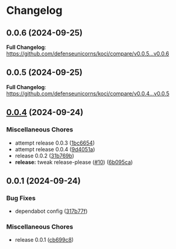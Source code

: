 # Changelog

## 0.0.6 (2024-09-25)

**Full Changelog**: https://github.com/defenseunicorns/koci/compare/v0.0.5...v0.0.6

## 0.0.5 (2024-09-25)

**Full Changelog**: https://github.com/defenseunicorns/koci/compare/v0.0.4...v0.0.5

## [0.0.4](https://github.com/defenseunicorns/koci/compare/v0.0.1...v0.0.4) (2024-09-24)


### Miscellaneous Chores

* attempt release 0.0.3 ([1bc6654](https://github.com/defenseunicorns/koci/commit/1bc66540aca57cfc167278dfee253089395fe098))
* attempt release 0.0.4 ([9d4051a](https://github.com/defenseunicorns/koci/commit/9d4051ab74a4b593e6181b9f3000784ee13304b7))
* release 0.0.2 ([31b769b](https://github.com/defenseunicorns/koci/commit/31b769bd2dcf857c0f9e528c7cd2b684710a2948))
* **release:** tweak release-please ([#10](https://github.com/defenseunicorns/koci/issues/10)) ([6b095ca](https://github.com/defenseunicorns/koci/commit/6b095ca9a48e56e4d7ddf632e3f59b41b6936bd3))

## 0.0.1 (2024-09-24)


### Bug Fixes

* dependabot config ([317b77f](https://github.com/defenseunicorns/koci/commit/317b77f25db1d1337949a6c269e695ca345a9e55))


### Miscellaneous Chores

* release 0.0.1 ([cb699c8](https://github.com/defenseunicorns/koci/commit/cb699c85acc2c662cbf224baa4ac2cc217ac51db))
